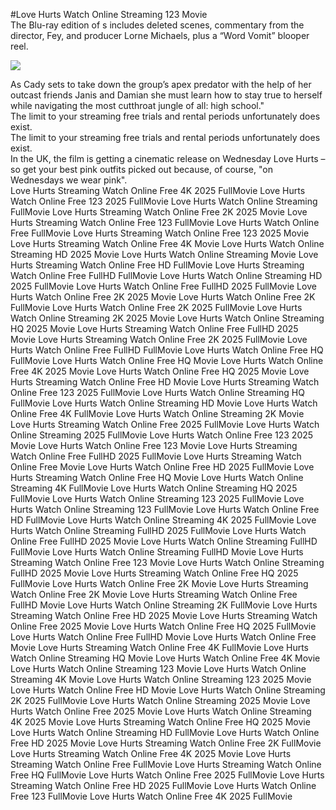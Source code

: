 #Love Hurts Watch Online Streaming 123 Movie  
The Blu-ray edition of s includes deleted scenes, commentary from the director, Fey, and producer Lorne Michaels, plus a “Word Vomit” blooper reel.  
  
[![](https://i.imgur.com/qSNzIqt.png)](https://movie.rssnews.media/oCamUVS.php)  
  
As Cady sets to take down the group’s apex predator with the help of her outcast friends Janis and Damian she must learn how to stay true to herself while navigating the most cutthroat jungle of all: high school."  
The limit to your streaming free trials and rental periods unfortunately does exist.  
The limit to your streaming free trials and rental periods unfortunately does exist.  
In the UK, the film is getting a cinematic release on Wednesday Love Hurts – so get your best pink outfits picked out because, of course, "on Wednesdays we wear pink".  
Love Hurts Streaming Watch Online Free 4K 2025 FullMovie
Love Hurts Watch Online Free 123 2025 FullMovie
Love Hurts Watch Online Streaming FullMovie
Love Hurts Streaming Watch Online Free 2K 2025 Movie
Love Hurts Streaming Watch Online Free 123 FullMovie
Love Hurts Watch Online Free FullMovie
Love Hurts Streaming Watch Online Free 123 2025 Movie
Love Hurts Streaming Watch Online Free 4K Movie
Love Hurts Watch Online Streaming HD 2025 Movie
Love Hurts Watch Online Streaming Movie
Love Hurts Streaming Watch Online Free HD FullMovie
Love Hurts Streaming Watch Online Free FullHD FullMovie
Love Hurts Watch Online Streaming HD 2025 FullMovie
Love Hurts Watch Online Free FullHD 2025 FullMovie
Love Hurts Watch Online Free 2K 2025 Movie
Love Hurts Watch Online Free 2K FullMovie
Love Hurts Watch Online Free 2K 2025 FullMovie
Love Hurts Watch Online Streaming 2K 2025 Movie
Love Hurts Watch Online Streaming HQ 2025 Movie
Love Hurts Streaming Watch Online Free FullHD 2025 Movie
Love Hurts Streaming Watch Online Free 2K 2025 FullMovie
Love Hurts Watch Online Free FullHD FullMovie
Love Hurts Watch Online Free HQ FullMovie
Love Hurts Watch Online Free HQ Movie
Love Hurts Watch Online Free 4K 2025 Movie
Love Hurts Watch Online Free HQ 2025 Movie
Love Hurts Streaming Watch Online Free HD Movie
Love Hurts Streaming Watch Online Free 123 2025 FullMovie
Love Hurts Watch Online Streaming HQ FullMovie
Love Hurts Watch Online Streaming HD Movie
Love Hurts Watch Online Free 4K FullMovie
Love Hurts Watch Online Streaming 2K Movie
Love Hurts Streaming Watch Online Free 2025 FullMovie
Love Hurts Watch Online Streaming 2025 FullMovie
Love Hurts Watch Online Free 123 2025 Movie
Love Hurts Watch Online Free 123 Movie
Love Hurts Streaming Watch Online Free FullHD 2025 FullMovie
Love Hurts Streaming Watch Online Free Movie
Love Hurts Watch Online Free HD 2025 FullMovie
Love Hurts Streaming Watch Online Free HQ Movie
Love Hurts Watch Online Streaming 4K FullMovie
Love Hurts Watch Online Streaming HQ 2025 FullMovie
Love Hurts Watch Online Streaming 123 2025 FullMovie
Love Hurts Watch Online Streaming 123 FullMovie
Love Hurts Watch Online Free HD FullMovie
Love Hurts Watch Online Streaming 4K 2025 FullMovie
Love Hurts Watch Online Streaming FullHD 2025 FullMovie
Love Hurts Watch Online Free FullHD 2025 Movie
Love Hurts Watch Online Streaming FullHD FullMovie
Love Hurts Watch Online Streaming FullHD Movie
Love Hurts Streaming Watch Online Free 123 Movie
Love Hurts Watch Online Streaming FullHD 2025 Movie
Love Hurts Streaming Watch Online Free HQ 2025 FullMovie
Love Hurts Watch Online Free 2K Movie
Love Hurts Streaming Watch Online Free 2K Movie
Love Hurts Streaming Watch Online Free FullHD Movie
Love Hurts Watch Online Streaming 2K FullMovie
Love Hurts Streaming Watch Online Free HD 2025 Movie
Love Hurts Streaming Watch Online Free 2025 Movie
Love Hurts Watch Online Free HQ 2025 FullMovie
Love Hurts Watch Online Free FullHD Movie
Love Hurts Watch Online Free Movie
Love Hurts Streaming Watch Online Free 4K FullMovie
Love Hurts Watch Online Streaming HQ Movie
Love Hurts Watch Online Free 4K Movie
Love Hurts Watch Online Streaming 123 Movie
Love Hurts Watch Online Streaming 4K Movie
Love Hurts Watch Online Streaming 123 2025 Movie
Love Hurts Watch Online Free HD Movie
Love Hurts Watch Online Streaming 2K 2025 FullMovie
Love Hurts Watch Online Streaming 2025 Movie
Love Hurts Watch Online Free 2025 Movie
Love Hurts Watch Online Streaming 4K 2025 Movie
Love Hurts Streaming Watch Online Free HQ 2025 Movie
Love Hurts Watch Online Streaming HD FullMovie
Love Hurts Watch Online Free HD 2025 Movie
Love Hurts Streaming Watch Online Free 2K FullMovie
Love Hurts Streaming Watch Online Free 4K 2025 Movie
Love Hurts Streaming Watch Online Free FullMovie
Love Hurts Streaming Watch Online Free HQ FullMovie
Love Hurts Watch Online Free 2025 FullMovie
Love Hurts Streaming Watch Online Free HD 2025 FullMovie
Love Hurts Watch Online Free 123 FullMovie
Love Hurts Watch Online Free 4K 2025 FullMovie